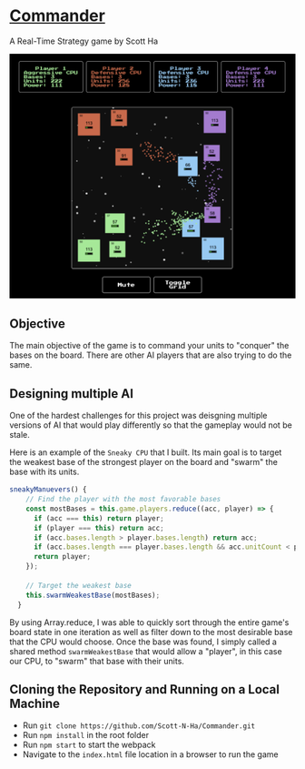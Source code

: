 # [Commander](https://scott-n-ha.github.io/Commander/)
A Real-Time Strategy game by Scott Ha

![GamePlay](app/assets/images/ss1.png)

## Objective
The main objective of the game is to command your units to "conquer" the bases on the board. There are other AI players that are also trying to do the same.

## Designing multiple AI
One of the hardest challenges for this project was deisgning multiple versions of AI that would play differently so that the gameplay would not be stale.

Here is an example of the `Sneaky CPU` that I built. Its main goal is to target the weakest base of the strongest player on the board and "swarm" the base with its units.

```javascript
sneakyManuevers() {
    // Find the player with the most favorable bases
    const mostBases = this.game.players.reduce((acc, player) => {
      if (acc === this) return player;
      if (player === this) return acc;
      if (acc.bases.length > player.bases.length) return acc;
      if (acc.bases.length === player.bases.length && acc.unitCount < player.unitCount) return acc;
      return player;
    });

    // Target the weakest base
    this.swarmWeakestBase(mostBases);
  }
```

By using Array.reduce, I was able to quickly sort through the entire game's board state in one iteration as well as filter down to the most desirable base that the CPU would choose. Once the base was found, I simply called a shared method `swarmWeakestBase` that would allow a "player", in this case our CPU, to "swarm" that base with their units.

## Cloning the Repository and Running on a Local Machine
* Run `git clone https://github.com/Scott-N-Ha/Commander.git`
* Run `npm install` in the root folder
* Run `npm start` to start the webpack
* Navigate to the `index.html` file location in a browser to run the game
